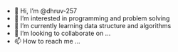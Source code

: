 - 👋 Hi, I’m @dhruv-257
- 👀 I’m interested in programming and problem solving
- 🌱 I’m currently learning data structure and algorithms
- 💞️ I’m looking to collaborate on ...
- 📫 How to reach me ...

<!---
dhruv-257/dhruv-257 is a ✨ special ✨ repository because its `README.md` (this file) appears on your GitHub profile.
You can click the Preview link to take a look at your changes.
--->
